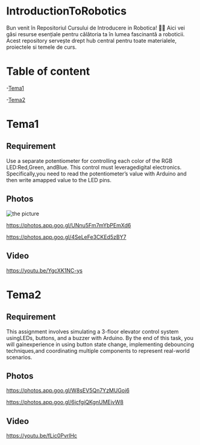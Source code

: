 # IntroductionToRobotics
Bun venit în Repositoriul Cursului de Introducere in Robotica! 🤖✨ Aici vei găsi resurse esențiale pentru călătoria ta în lumea fascinantă a roboticii. Acest repository servește drept hub central pentru toate materialele, proiectele si temele de curs.

# Table of content
-[Tema1](#tema1)

-[Tema2](#tema2)

# Tema1

## Requirement

Use a separate potentiometer for controlling each color of the RGB LED:Red,Green, andBlue.  This control must leveragedigital electronics.  Specifically,you  need  to  read  the  potentiometer’s  value  with  Arduino  and  then  write  amapped value to the LED pins.

## Photos

![the picture](Tema1/IMG_6309.png)

https://photos.app.goo.gl/UNnu5Fm7mYbPEmXd6

https://photos.app.goo.gl/4SeLeFe3CKEd5zBY7

## Video

https://youtu.be/YgcXK1NC-ys

# Tema2

## Requirement

This  assignment  involves  simulating  a  3-floor  elevator  control  system  usingLEDs, buttons, and a buzzer with Arduino. By the end of this task, you will gainexperience in using button state change, implementing debouncing techniques,and coordinating multiple components to represent real-world scenarios.

## Photos

https://photos.app.goo.gl/W8sEV5Qn7YzMUGoi6

https://photos.app.goo.gl/6jcfgiQKgnUMEjvW8

## Video

https://youtu.be/fLic0PvrlHc

